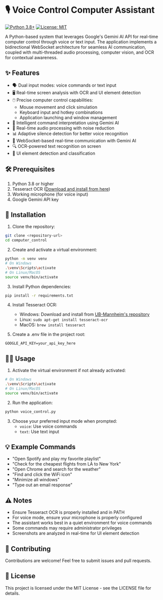 # 🎙️ Voice Control Computer Assistant

[![Python 3.8+](https://img.shields.io/badge/python-3.8+-blue.svg)](https://www.python.org/downloads/)
[![License: MIT](https://img.shields.io/badge/License-MIT-yellow.svg)](https://opensource.org/licenses/MIT)

A Python-based system that leverages Google's Gemini AI API for real-time computer control through voice or text input. The application implements a bidirectional WebSocket architecture for seamless AI communication, coupled with multi-threaded audio processing, computer vision, and OCR for contextual awareness.

## ✨ Features
- 🗣️ Dual input modes: voice commands or text input
- 🖥️ Real-time screen analysis with OCR and UI element detection
- 🖱️ Precise computer control capabilities:
  - Mouse movement and click simulation
  - Keyboard input and hotkey combinations
  - Application launching and window management
- 🎯 Intelligent command interpretation using Gemini AI
- 🔄 Real-time audio processing with noise reduction
- 📊 Adaptive silence detection for better voice recognition
- 🤖 WebSocket-based real-time communication with Gemini AI
- 🔍 OCR-powered text recognition on screen
- 🎯 UI element detection and classification

## 🛠️ Prerequisites
1. Python 3.8 or higher
2. Tesseract OCR ([Download and install from here](https://github.com/UB-Mannheim/tesseract/wiki))
3. Working microphone (for voice input)
4. Google Gemini API key

## 🚀 Installation

1. Clone the repository:
```bash
git clone <repository-url>
cd computer_control
```

2. Create and activate a virtual environment:
```bash
python -m venv venv
# On Windows
.\venv\Scripts\activate
# On Linux/MacOS
source venv/bin/activate
```

3. Install Python dependencies:
```bash
pip install -r requirements.txt
```

4. Install Tesseract OCR:
   - Windows: Download and install from [UB-Mannheim's repository](https://github.com/UB-Mannheim/tesseract/wiki)
   - Linux: `sudo apt-get install tesseract-ocr`
   - MacOS: `brew install tesseract`

5. Create a .env file in the project root:
```
GOOGLE_API_KEY=your_api_key_here
```

## 🏃‍♂️ Usage

1. Activate the virtual environment if not already activated:
```bash
# On Windows
.\venv\Scripts\activate
# On Linux/MacOS
source venv/bin/activate
```

2. Run the application:
```bash
python voice_control.py
```

3. Choose your preferred input mode when prompted:
   - `voice`: Use voice commands
   - `text`: Use text input

## 💡 Example Commands
- "Open Spotify and play my favorite playlist"
- "Check for the cheapest flights from LA to New York"
- "Open Chrome and search for the weather"
- "Find and click the WiFi icon"
- "Minimize all windows"
- "Type out an email response"

## ⚠️ Notes
- Ensure Tesseract OCR is properly installed and in PATH
- For voice mode, ensure your microphone is properly configured
- The assistant works best in a quiet environment for voice commands
- Some commands may require administrator privileges
- Screenshots are analyzed in real-time for UI element detection

## 🤝 Contributing
Contributions are welcome! Feel free to submit issues and pull requests.

## 📄 License
This project is licensed under the MIT License - see the LICENSE file for details.